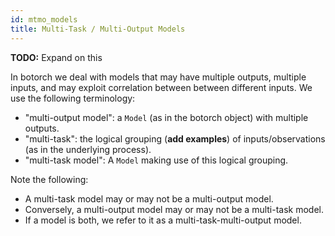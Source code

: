 ```yaml
---
id: mtmo_models
title: Multi-Task / Multi-Output Models
---
```


**TODO:** Expand on this

In botorch we deal with models that may have multiple outputs, multiple inputs,
and may exploit correlation between between different inputs. We use the
following terminology:

* "multi-output model": a `Model` (as in the botorch object) with multiple outputs.
* "multi-task": the logical grouping (**add examples**) of inputs/observations
  (as in the underlying process).
* "multi-task model": A `Model` making use of this logical grouping.

Note the following:
* A multi-task model may or may not be a multi-output model.
* Conversely, a multi-output model may or may not be a multi-task model.
* If a model is both, we refer to it as a multi-task-multi-output model.
